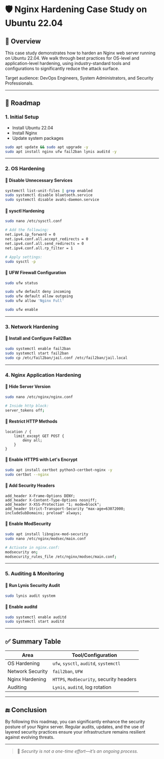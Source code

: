 # 🛡️ Nginx Hardening Case Study on Ubuntu 22.04

## 📌 Overview
This case study demonstrates how to harden an Nginx web server running on Ubuntu 22.04. We walk through best practices for OS-level and application-level hardening, using industry-standard tools and configurations to significantly reduce the attack surface.

Target audience: DevOps Engineers, System Administrators, and Security Professionals.

---

## 🧭 Roadmap

### 1. Initial Setup
- Install Ubuntu 22.04
- Install Nginx
- Update system packages

```bash
sudo apt update && sudo apt upgrade -y
sudo apt install nginx ufw fail2ban lynis auditd -y
```

---

### 2. OS Hardening

#### 🔹 Disable Unnecessary Services
```bash
systemctl list-unit-files | grep enabled
sudo systemctl disable bluetooth.service
sudo systemctl disable avahi-daemon.service
```

#### 🔹 sysctl Hardening
```bash
sudo nano /etc/sysctl.conf

# Add the following:
net.ipv4.ip_forward = 0
net.ipv4.conf.all.accept_redirects = 0
net.ipv4.conf.all.send_redirects = 0
net.ipv4.conf.all.rp_filter = 1

# Apply settings:
sudo sysctl -p
```

#### 🔹 UFW Firewall Configuration
```bash
sudo ufw status

sudo ufw default deny incoming
sudo ufw default allow outgoing
sudo ufw allow 'Nginx Full'

sudo ufw enable
```

---

### 3. Network Hardening

#### 🔹 Install and Configure Fail2Ban
```bash
sudo systemctl enable fail2ban
sudo systemctl start fail2ban
sudo cp /etc/fail2ban/jail.conf /etc/fail2ban/jail.local
```

---

### 4. Nginx Application Hardening

#### 🔹 Hide Server Version
```bash
sudo nano /etc/nginx/nginx.conf

# Inside http block:
server_tokens off;
```

#### 🔹 Restrict HTTP Methods
```nginx
location / {
    limit_except GET POST {
        deny all;
    }
}
```

#### 🔹 Enable HTTPS with Let's Encrypt
```bash
sudo apt install certbot python3-certbot-nginx -y
sudo certbot --nginx
```

#### 🔹 Add Security Headers
```nginx
add_header X-Frame-Options DENY;
add_header X-Content-Type-Options nosniff;
add_header X-XSS-Protection "1; mode=block";
add_header Strict-Transport-Security "max-age=63072000; includeSubDomains; preload" always;
```

#### 🔹 Enable ModSecurity
```bash
sudo apt install libnginx-mod-security
sudo nano /etc/nginx/modsec/main.conf

# Activate in nginx.conf:
modsecurity on;
modsecurity_rules_file /etc/nginx/modsec/main.conf;
```

---

### 5. Auditing & Monitoring

#### 🔹 Run Lynis Security Audit
```bash
sudo lynis audit system
```

#### 🔹 Enable auditd
```bash
sudo systemctl enable auditd
sudo systemctl start auditd
```

---

## ✅ Summary Table

| Area             | Tool/Configuration                |
|------------------|------------------------------------|
| OS Hardening     | `ufw`, `sysctl`, `auditd`, `systemctl` |
| Network Security | `fail2ban`, `UFW`                 |
| Nginx Hardening  | `HTTPS`, `ModSecurity`, security headers |
| Auditing         | `Lynis`, `auditd`, log rotation    |

---

## 🔚 Conclusion
By following this roadmap, you can significantly enhance the security posture of your Nginx server. Regular audits, updates, and the use of layered security practices ensure your infrastructure remains resilient against evolving threats.

---

> 🧠 _Security is not a one-time effort—it’s an ongoing process._
